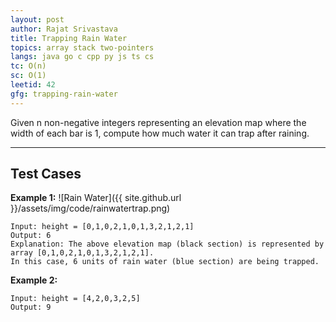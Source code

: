 ```yaml
---
layout: post
author: Rajat Srivastava
title: Trapping Rain Water
topics: array stack two-pointers
langs: java go c cpp py js ts cs
tc: O(n)
sc: O(1)
leetid: 42
gfg: trapping-rain-water
---
```


Given n non-negative integers representing an elevation map where the width of each bar is 1, 
compute how much water it can trap after raining.

---
## Test Cases

**Example 1:**
![Rain Water]({{ site.github.url }}/assets/img/code/rainwatertrap.png)

```
Input: height = [0,1,0,2,1,0,1,3,2,1,2,1]
Output: 6
Explanation: The above elevation map (black section) is represented by array [0,1,0,2,1,0,1,3,2,1,2,1]. 
In this case, 6 units of rain water (blue section) are being trapped.
```

**Example 2:**
```
Input: height = [4,2,0,3,2,5]
Output: 9
```

